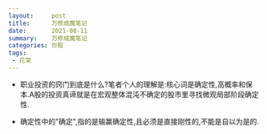 ```yaml
---
layout:     post
title:      万修成魔笔记
date:       2021-08-11
summary:    万修成魔笔记
categories: 炒股
tags:
 - 花荣
---
```


- 职业投资的窍门到底是什么?笔者个人的理解是:核心词是确定性,高概率和保本.A股的投资真谛就是在宏观整体混沌不确定的股市里寻找微观局部阶段确定性.

- 确定性中的"确定",指的是输赢确定性,且必须是直接刚性的,不能是自以为是的.


